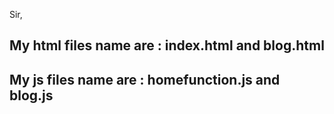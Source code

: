 Sir,
## My html files name are : index.html and blog.html
## My js files name are : homefunction.js and blog.js
